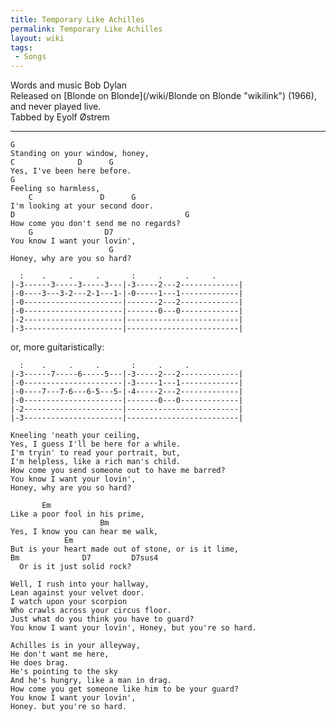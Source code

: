 ```yaml
---
title: Temporary Like Achilles
permalink: Temporary Like Achilles
layout: wiki
tags:
 - Songs
---
```


Words and music Bob Dylan  
Released on [Blonde on Blonde](/wiki/Blonde on Blonde "wikilink") (1966), and
never played live.  
Tabbed by Eyolf Østrem

* * * * *

    G
    Standing on your window, honey,
    C              D      G
    Yes, I've been here before.
    G
    Feeling so harmless,
        C               D      G
    I'm looking at your second door.
    D                                      G
    How come you don't send me no regards?
        G                D7
    You know I want your lovin',
                          G
    Honey, why are you so hard?

      :    .     .     .       :     .     .     .
    |-3------3-----3-----3---|-3-----2---2-------------|
    |-0----3---3-2---2-1---1-|-0-----1---1-------------|
    |-0----------------------|-------2---2-------------|
    |-0----------------------|-------0---0-------------|
    |-2----------------------|-------------------------|
    |-3----------------------|-------------------------|

or, more guitaristically:

      :    .     .     .       :     .     .
    |-3------7-----6-----5---|-3-----2---2-------------|
    |-0----------------------|-3-----1---1-------------|
    |-0----7---7-6---6-5---5-|-4-----2---2-------------|
    |-0----------------------|-------0---0-------------|
    |-2----------------------|-------------------------|
    |-3----------------------|-------------------------|

    Kneeling 'neath your ceiling,
    Yes, I guess I'll be here for a while.
    I'm tryin' to read your portrait, but,
    I'm helpless, like a rich man's child.
    How come you send someone out to have me barred?
    You know I want your lovin',
    Honey, why are you so hard?

           Em
    Like a poor fool in his prime,
                        Bm
    Yes, I know you can hear me walk,
                Em
    But is your heart made out of stone, or is it lime,
    Bm              D7         D7sus4
      Or is it just solid rock?

    Well, I rush into your hallway,
    Lean against your velvet door.
    I watch upon your scorpion
    Who crawls across your circus floor.
    Just what do you think you have to guard?
    You know I want your lovin', Honey, but you're so hard.

    Achilles is in your alleyway,
    He don't want me here,
    He does brag.
    He's pointing to the sky
    And he's hungry, like a man in drag.
    How come you get someone like him to be your guard?
    You know I want your lovin',
    Honey. but you're so hard.
